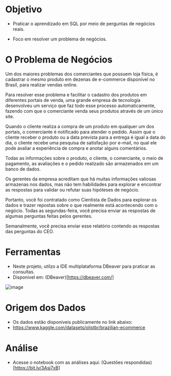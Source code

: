 # Objetivo

- Praticar o aprendizado em SQL por meio de perguntas de negócios reais.

- Foco em resolver um problema de negócios.

# O Problema de Negócios

Um dos maiores problemas dos comerciantes que possuem loja física, é cadastrar o
mesmo produto em dezenas de e-commerce disponível no Brasil, para realizar vendas online.

Para resolver esse problema e facilitar o cadastro dos produtos em diferentes
portais de venda, uma grande empresa de tecnologia desenvolveu um serviço que
faz todo esse processo automaticamente, fazendo com que o comerciante venda
seus produtos através de um único site.

Quando o cliente realiza a compra de um produto em qualquer um dos portais, o
comerciante é notificado para atender o pedido. Assim que o cliente receber o
produto ou a data prevista para a entrega é igual a data do dia, o cliente recebe
uma pesquisa de satisfação por e-mail, no qual ele pode avaliar a experiência de
compra e anotar alguns comentários.

Todas as informações sobre o produto, o cliente, o comerciante, o meio de
pagamento, as avaliações e o pedido realizado são armazenados em um banco de
dados.

Os gerentes da empresa acreditam que há muitas informações valiosas armazenas
nos dados, mas não tem habilidades para explorar e encontrar as respostas para
validar ou refutar suas hipóteses de negócio.

Portanto, você foi contratado como Cientista de Dados para explorar os dados e
trazer repostas sobre o que realmente está acontecendo com o negócio. Todas as
segundas-feira, você precisa enviar as respostas de algumas perguntas feitas pelos
gerentes.

Semanalmente, você precisa enviar esse relatório contendo as respostas das
perguntas do CEO.

# Ferramentas
- Neste projeto, utilzo a IDE multiplataforma DBeaver para praticar as consultas.
- Disponivel em: (DBeaver)[https://dbeaver.com/]
  
![image](https://github.com/ronaldo-gamajr/perguntas_de_negocios_sql/assets/111927733/a388a499-56f0-49e6-a6bc-2e67e915989c)

# Origem dos Dados
- Os dados estão disponíveis publicamente no link abaixo:
- https://www.kaggle.com/datasets/olistbr/brazilian-ecommerce

# Análise 

- Acesse o notebook com as análises aqui: (Questões respondidas)[https://bit.ly/3Asj7xB]
